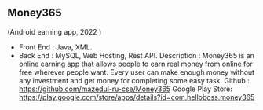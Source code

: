 ## Money365
 (Android earning app, 2022 )

* Front End : Java, XML.
* Back End : MySQL, Web Hosting, Rest API.
Description : Money365 is an online earning app that allows people to earn real money from online for free wherever
people want. Every user can make enough money without any investment and get money for completing some easy
task.
Github : https://github.com/mazedul-ru-cse/Money365
Google Play Store: https://play.google.com/store/apps/details?id=com.helloboss.money365
